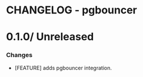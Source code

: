 # CHANGELOG - pgbouncer

0.1.0/ Unreleased
==================

### Changes

* [FEATURE] adds pgbouncer integration.
